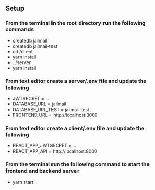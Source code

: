 ## Setup

### From the terminal in the root directory run the following commands
*  createdb jailmail
*  createdb jailmail-test
*  cd /client
*  yarn install
*  ../server
*  yarn install

### From text editor create a server/.env file and update the following
*  JWTSECRET = ...
*  DATABASE_URL = jailmail
*  DATABASE_URL_TEST = jailmail-test
*  FRONTEND_URL = http://localhost:3000

### From text editor create a client/.env file and update the following
*  REACT_APP_JWTSECRET = ...
*  REACT_APP_API = http://localhost:8000

### From the terminal run the following command to start the frontend and backend server
*  yarn start
